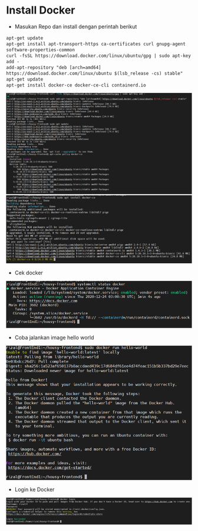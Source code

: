 # Install Docker

- Masukan Repo dan install dengan perintah berikut

```
apt-get update
apt-get install apt-transport-https ca-certificates curl gnupg-agent software-properties-common
curl -fsSL https://download.docker.com/linux/ubuntu/gpg | sudo apt-key add -
add-apt-repository "deb [arch=amd64] https://download.docker.com/linux/ubuntu $(lsb_release -cs) stable"
apt-get update
apt-get install docker-ce docker-ce-cli containerd.io
```

![text](assets/01.PNG)
![text](assets/02.PNG)

- Cek docker

![text](assets/03.PNG)

- Coba jalankan image hello world

![text](assets/04.PNG)

- Login ke Docker

![text](assets/05.PNG)